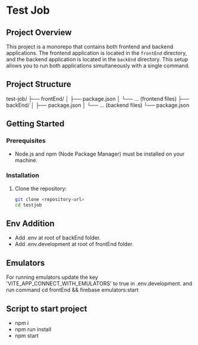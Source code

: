 # Test Job

## Project Overview

This project is a monorepo that contains both frontend and backend applications. The frontend application is located in the `frontEnd` directory, and the backend application is located in the `backEnd` directory. This setup allows you to run both applications simultaneously with a single command.

## Project Structure
test-job/
├── frontEnd/
│ ├── package.json
│ └── ... (frontend files)
├── backEnd/
│ ├── package.json
│ └── ... (backend files)
└── package.json

## Getting Started

### Prerequisites

- Node.js and npm (Node Package Manager) must be installed on your machine.

### Installation

1. Clone the repository:

   ```bash
   git clone <repository-url>
   cd testjob

## Env Addition
  - Add .env at root of backEnd folder.
  - Add .env.development at root of frontEnd folder.

## Emulators
 For running emulators update the key 'VITE_APP_CONNECT_WITH_EMULATORS' to true in .env.development.
 and run command
 cd frontEnd && firebase emulators:start
 
## Script to start project
 - npm i 
 - npm run install
 - npm start